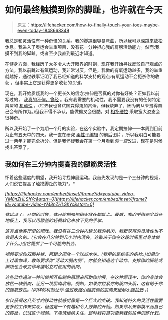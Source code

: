 # 如何最终触摸到你的脚趾，也许就在今天

> 原文：<https://lifehacker.com/how-to-finally-touch-your-toes-maybe-even-today-1848668349>

我总是和灵活性有一种奇怪的关系。我的脚踝很容易弯曲，所以我可以深蹲来放松休息。我进入了奥运会举重项目，没有花一分钟担心我的肩膀活动能力。然而:我摸不到我的脚趾。或者至少我直到最近才知道。



在健身方面，我经历了太多令人大开眼界的时刻，现在我开始寻找反驳自己观点的方法。我以前跳过有氧运动，我非常讨厌。但是，我做的有氧运动越多，我的举重就越好，通过轶事证明了我已经知道的科学支持的观点:有氧运动不会扼杀你的收获 ，但事实上它是获得更多收获的关键。

现在，我开始质疑我的一个更长久的信念:拉伸是否真的对你有好处？正如我以前写过的， [我真的不伸，曾经](https://lifehacker.com/the-truth-about-stretching-when-it-helps-and-when-it-d-1718270464) 。我有我需要的机动性，我不需要我没有的任何特定类型的 [机动性](https://lifehacker.com/whats-the-difference-between-flexibility-and-mobility-1847275695) 。(过去我也曾试图变得更加灵活，但我放弃了，因为我从未觉得自己会有所作为。)但我不得不承认，能做劈叉会很酷。对 [相扑硬拉](https://lifehacker.com/are-sumo-deadlifts-cheating-1847388851) 采取宽大姿态会很神奇。

所以我开始了一个为期一个月的实验，在这个实验中，我定期拉伸——本周到目前为止有五天中的四天。我一直在研究 [柔性子编辑](https://www.reddit.com/r/flexibility/) 的前后图片，所以我明白可能要过一两年才能完全拆分。但是我怀疑我会在第一个月看到*的一些*改进，现在是时候找出答案了。

## 我如何在三分钟内提高我的腿筋灵活性

怀着这些适度的期望，我开始寻找伸展运动。我首先发现的是一个三分钟的视频，人们说它提高了触摸脚趾的能力*。*

 *[https://lifehacker.com/embed/inset/iframe?id=youtube-video-YM8nZHLShYc&start=0](https://lifehacker.com/embed/inset/iframe?id=youtube-video-YM8nZHLShYc&start=0)* 

*我试过了。开始的时候，我只能勉强把指尖放在脚趾上。最后，我的手指完全放在地板上，我可以用膝盖的轻微软化来放下我的手掌。*

*这有点像客厅里的把戏。我没有在三分钟内延长我的肌肉，我新获得的灵活性也不会是永久的。(它会在几分钟到几小时内消失，这取决于你在这段时间里对身体做了什么。)但它提供了一个可能的机会。*

*视频要求你双膝并拢，两腿之间放一个球或木块。(我用的是结实的抱枕。)如果你上过瑜伽课，教练要求你“活动大腿内侧”，你就会知道这个动作。支撑你的脚趾或脚跟也会改变你弯腰站立时使用的肌肉。* 

*这些动作通过一种叫做相互抑制的原理来帮助你伸展，在这种原理中，你的身体会放松一块肌肉，让另一块肌肉收缩。例如，如果你拉紧你的股四头肌，这有助于你的腿筋放松。(同样的机制让你 [通过收缩小腿前侧的肌肉来缓解小腿抽筋](https://lifehacker.com/release-a-muscle-cramp-instantly-by-contracting-the-opp-1677584412) 。)*

*仅仅获得这几英寸的移动性就感觉像是一个巨大的突破。我知道持久的灵活性需要更多的工作来实现，但这是一个有趣和令人鼓舞的开始。如果你从来都摸不到自己的脚趾，试试这个视频。下周请继续关注，届时我将首次更新我的拉伸训练计划。*